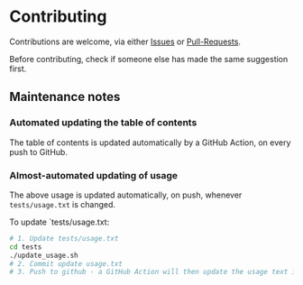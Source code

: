 # Contributing

Contributions are welcome, via either [Issues](https://github.com/joelvaneenwyk/obsidian-repos-downloader/issues) or [Pull-Requests](https://github.com/joelvaneenwyk/obsidian-repos-downloader/pulls).

Before contributing, check if someone else has made the same suggestion first.

## Maintenance notes

### Automated updating the table of contents

The table of contents is updated automatically by a GitHub Action, on every push to GitHub.

### Almost-automated updating of usage

The above usage is updated automatically, on push, whenever `tests/usage.txt` is changed.

To update `tests/usage.txt:

```bash
# 1. Update tests/usage.txt
cd tests
./update_usage.sh
# 2. Commit update usage.txt
# 3. Push to github - a GitHub Action will then update the usage text in this README
```
